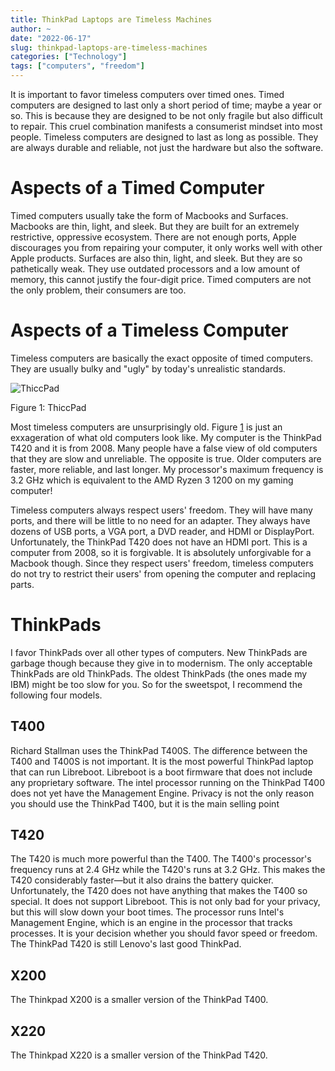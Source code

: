 ```yaml
---
title: ThinkPad Laptops are Timeless Machines
author: ~
date: "2022-06-17"
slug: thinkpad-laptops-are-timeless-machines
categories: ["Technology"]
tags: ["computers", "freedom"]
---
```



It is important to favor timeless computers over timed ones.
Timed computers are designed to last only a short period of time; maybe a year or so.
This is because they are designed to be not only fragile but also difficult to repair.
This cruel combination manifests a consumerist mindset into most people.
Timeless computers are designed to last as long as possible.
They are always durable and reliable, not just the hardware but also the software.

# Aspects of a Timed Computer

Timed computers usually take the form of Macbooks and Surfaces.
Macbooks are thin, light, and sleek.
But they are built for an extremely restrictive, oppressive ecosystem.
There are not enough ports, Apple discourages you from repairing your computer, it only works well with other Apple products.
Surfaces are also thin, light, and sleek.
But they are so pathetically weak.
They use outdated processors and a low amount of memory, this cannot justify the four-digit price.
Timed computers are not the only problem, their consumers are too.

# Aspects of a Timeless Computer

Timeless computers are basically the exact opposite of timed computers.
They are usually bulky and "ugly" by today's unrealistic standards.

<div class="figure">
<img src="https://lukesmith.xyz/pix/dream_thinkpad_small.gif" alt="ThiccPad"  />
<p class="caption">Figure 1: ThiccPad</p>
</div>

Most timeless computers are unsurprisingly old.
Figure <a href="#fig:thiccpad">1</a> is just an exxageration of what old computers look like.
My computer is the ThinkPad T420 and it is from 2008.
Many people have a false view of old computers that they are slow and unreliable.
The opposite is true.
Older computers are faster, more reliable, and last longer.
My processor's maximum frequency is 3.2 GHz which is equivalent to the AMD Ryzen 3 1200 on my gaming computer!

Timeless computers always respect users' freedom.
They will have many ports, and there will be little to no need for an adapter.
They always have dozens of USB ports, a VGA port, a DVD reader, and HDMI or DisplayPort.
Unfortunately, the ThinkPad T420 does not have an HDMI port.
This is a computer from 2008, so it is forgivable.
It is absolutely unforgivable for a Macbook though.
Since they respect users' freedom, timeless computers do not try to restrict their users' from opening the computer and replacing parts.

# ThinkPads

I favor ThinkPads over all other types of computers.
New ThinkPads are garbage though because they give in to modernism.
The only acceptable ThinkPads are old ThinkPads.
The oldest ThinkPads (the ones made my IBM) might be too slow for you.
So for the sweetspot, I recommend the following four models.

## T400

Richard Stallman uses the ThinkPad T400S.
The difference between the T400 and T400S is not important.
It is the most powerful ThinkPad laptop that can run Libreboot.
Libreboot is a boot firmware that does not include any proprietary software.
The intel processor running on the ThinkPad T400 does not yet have the Management Engine.
Privacy is not the only reason you should use the ThinkPad T400, but it is the main selling point

## T420

The T420 is much more powerful than the T400.
The T400's processor's frequency runs at 2.4 GHz while the T420's runs at 3.2 GHz.
This makes the T420 considerably faster—but it also drains the battery quicker.
Unfortunately, the T420 does not have anything that makes the T400 so special.
It does not support Libreboot.
This is not only bad for your privacy, but this will slow down your boot times.
The processor runs Intel's Management Engine, which is an engine in the processor that tracks processes.
It is your decision whether you should favor speed or freedom.
The ThinkPad T420 is still Lenovo's last good ThinkPad.

## X200

The Thinkpad X200 is a smaller version of the ThinkPad T400.

## X220

The Thinkpad X220 is a smaller version of the ThinkPad T420.
